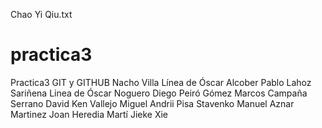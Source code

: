 Chao Yi Qiu.txt
# practica3
Practica3 GIT y GITHUB
Nacho Villa
Línea de Óscar Alcober
Pablo Lahoz Sariñena
Linea de Óscar Noguero
Diego Peiró Gómez
Marcos Campaña Serrano
David Ken Vallejo Miguel
Andrii Pisa Stavenko
Manuel Aznar Martinez
Joan Heredia Martí
Jieke Xie
